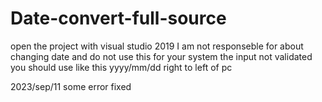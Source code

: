 # Date-convert-full-source
open the project with visual studio 2019
I am not responseble for about changing date and do not use this for your system
the input not validated you should use like 
this  yyyy/mm/dd right to left of pc


2023/sep/11 some error fixed
